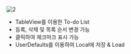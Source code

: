 ![2](https://github.com/iOS-Dev-Hyun/Projects-30-Swift/assets/142004247/3c0ead25-631f-4762-b740-2c4bd17cebae)

- TableView를 이용한 To-do List
- 등록, 삭제 및 목록 순서 변경 가능
- 클릭하여 체크마크 표시 가능
- UserDefaults를 이용하여 Local에 저장 & Load
